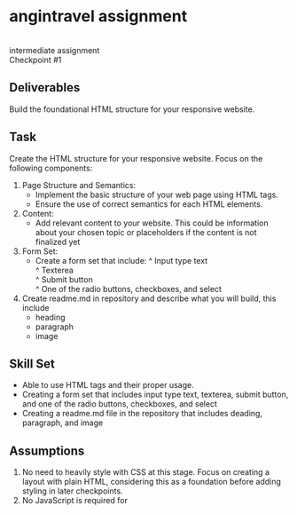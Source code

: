 # angintravel assignment

<br>intermediate assignment
<br>Checkpoint #1

## Deliverables
Build the foundational HTML structure for your responsive website.

## Task
Create the HTML structure for your responsive website. Focus on the following components:
1. Page  Structure and Semantics:
    - Implement the basic structure of your web page using HTML tags.
    - Ensure the use of correct semantics for each HTML elements.
2. Content:
    - Add relevant content to your website. This could be information about your chosen topic or placeholders if the content is not finalized yet
3. Form Set:
    - Create a form set that include:
        ^ Input type text <br>
        ^ Texterea <br>
        ^ Submit button <br>
        ^ One of the radio buttons, checkboxes, and select
4. Create readme.md in repository and describe what you will build, this include
    - heading
    - paragraph
    - image     

## Skill Set
+ Able to use HTML tags and their proper usage.
+ Creating a form set that includes input type text, texterea, submit button, and one of the radio buttons, checkboxes, and select
+ Creating a readme.md file in the repository that includes deading, paragraph, and image

## Assumptions
1. No need to heavily style with CSS at this stage. Focus on creating a layout with plain HTML, considering this as a foundation before adding styling in later checkpoints.
2. No JavaScript is required for 
